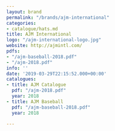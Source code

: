```yaml
---
layout: brand
permalink: "/brands/ajm-international"
categories:
- catalogue/hats.md
title: AJM International
logo: "/ajm-international-logo.jpg"
website: http://ajmintl.com/
pdfs:
- "/ajm-baseball-2018.pdf"
- "/ajm-2018.pdf"
info: ''
date: '2019-03-29T22:15:52.000+00:00'
catalogues:
- title: AJM Catalogue
  pdf: "/ajm-2018.pdf"
  year: 2018
- title: AJM Baseball
  pdf: "/ajm-baseball-2018.pdf"
  year: 2018

---
```


